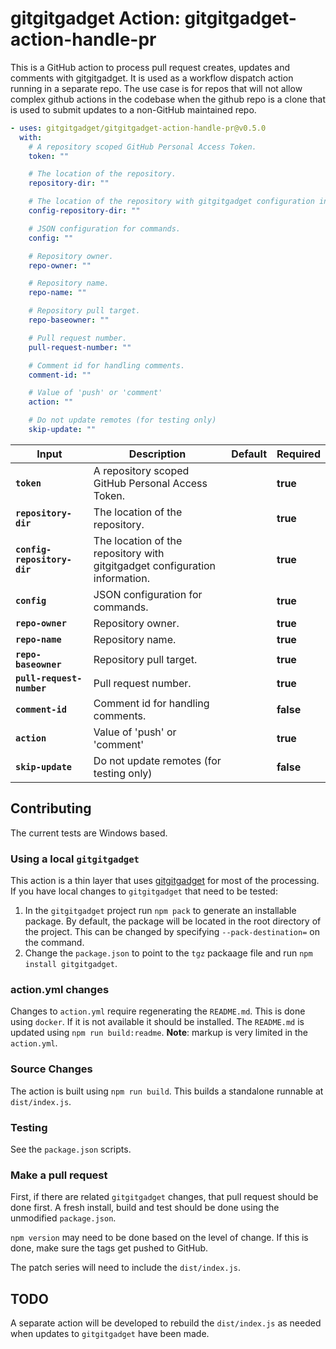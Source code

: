 <!-- start title -->

# gitgitgadget Action: gitgitgadget-action-handle-pr

<!-- end title -->
<!-- start description -->

This is a GitHub action to process pull request creates, updates and comments with gitgitgadget. It is used as a workflow dispatch action running in a separate repo. The use case is for repos that will not allow complex github actions in the codebase when the github repo is a clone that is used to submit updates to a non-GitHub maintained repo.

<!-- end description -->
<!-- start contents -->
<!-- end contents -->
<!-- start usage -->

```yaml
- uses: gitgitgadget/gitgitgadget-action-handle-pr@v0.5.0
  with:
    # A repository scoped GitHub Personal Access Token.
    token: ""

    # The location of the repository.
    repository-dir: ""

    # The location of the repository with gitgitgadget configuration information.
    config-repository-dir: ""

    # JSON configuration for commands.
    config: ""

    # Repository owner.
    repo-owner: ""

    # Repository name.
    repo-name: ""

    # Repository pull target.
    repo-baseowner: ""

    # Pull request number.
    pull-request-number: ""

    # Comment id for handling comments.
    comment-id: ""

    # Value of 'push' or 'comment'
    action: ""

    # Do not update remotes (for testing only)
    skip-update: ""
```

<!-- end usage -->
<!-- start inputs -->

| **Input**                   | **Description**                                                             | **Default** | **Required** |
| --------------------------- | --------------------------------------------------------------------------- | ----------- | ------------ |
| **`token`**                 | A repository scoped GitHub Personal Access Token.                           |             | **true**     |
| **`repository-dir`**        | The location of the repository.                                             |             | **true**     |
| **`config-repository-dir`** | The location of the repository with gitgitgadget configuration information. |             | **true**     |
| **`config`**                | JSON configuration for commands.                                            |             | **true**     |
| **`repo-owner`**            | Repository owner.                                                           |             | **true**     |
| **`repo-name`**             | Repository name.                                                            |             | **true**     |
| **`repo-baseowner`**        | Repository pull target.                                                     |             | **true**     |
| **`pull-request-number`**   | Pull request number.                                                        |             | **true**     |
| **`comment-id`**            | Comment id for handling comments.                                           |             | **false**    |
| **`action`**                | Value of 'push' or 'comment'                                                |             | **true**     |
| **`skip-update`**           | Do not update remotes (for testing only)                                    |             | **false**    |

<!-- end inputs -->
<!-- start outputs -->
<!-- end outputs -->
<!-- start [.github/ghdocs/examples/] -->
<!-- end [.github/ghdocs/examples/] -->
## Contributing
The current tests are Windows based.

### Using a local `gitgitgadget`
This action is a thin layer that uses [gitgitgadget](https://github.com/gitgitgadget/gitgitgadget)
for most of the processing.  If you have local changes to `gitgitgadget` that need to be
tested:
1. In the `gitgitgadget` project run `npm pack` to generate an installable package.  By default,
the package will be located in the root directory of the project.  This can be changed by
specifying `--pack-destination=` on the command.
2. Change the `package.json` to point to the `tgz` packaage file and run `npm install gitgitgadget`.

### action.yml changes
Changes to `action.yml` require regenerating the `README.md`. This is done using `docker`.  If it
is not available it should be installed.  The `README.md` is updated using `npm run build:readme`.
**Note**: markup is very limited in the `action.yml`.

### Source Changes
The action is built using `npm run build`.  This builds a standalone runnable at `dist/index.js`.

### Testing
See the `package.json` scripts.
### Make a pull request
First, if there are related `gitgitgadget` changes, that pull request should be done first.  A fresh
install, build and test should be done using the unmodified `package.json`.

`npm version` may need to be done based on the level of change.  If this is done, make sure the
tags get pushed to GitHub.

The patch series will need to include the `dist/index.js`.

## TODO
A separate action will be developed to rebuild the `dist/index.js` as needed when updates to
`gitgitgadget` have been made.
